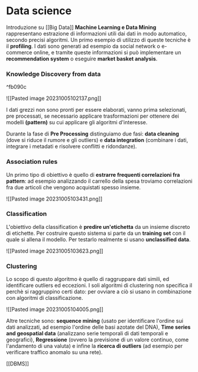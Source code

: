 # Data science

Introduzione su [[Big Data]]
**Machine Learning e Data Mining** rappresentano estrazione di informazioni utili dai dati in modo automatico, secondo precisi algoritmi.
Un primo esempio di utilizzo di queste tecniche è il **profiling**.
I dati sono generati ad esempio da social network o e-commerce online, e tramite queste informazioni si può implementare un **recommendation system** o eseguire **market basket analysis**.

### Knowledge Discovery from data

^fb090c

![[Pasted image 20231005102137.png]]

I dati grezzi non sono pronti per essere elaborati, vanno prima selezionati, pre processati, se necessario applicare trasformazioni per ottenere dei modelli **(pattern)** su cui applicare gli algoritmi d'interesse.

Durante la fase di **Pre Processing** distinguiamo due fasi: **data cleaning** (dove si riduce il rumore e gli outliers) e **data integration** (combinare i dati, integrare i metadati e risolvere conflitti e ridondanze).

### Association rules

Un primo tipo di obiettivo è quello di **estrarre frequenti correlazioni fra pattern**: ad esempio analizzando il carrello della spesa troviamo correlazioni fra due articoli che vengono acquistati spesso insieme.

![[Pasted image 20231005103431.png]]

### Classification

L'obiettivo della classification è **predire un'etichetta** da un insieme discreto di etichette.
Per costruire questo sistema si parte da un **training set** con il quale si allena il modello. Per testarlo realmente si usano **unclassified data**.

![[Pasted image 20231005103623.png]]

### Clustering

Lo scopo di questo algoritmo è quello di raggruppare dati simili, ed identificare outliers ed eccezioni.
I soli algoritmi di clustering non specifica il perchè si raggruppino certi dato: per ovviare a ciò si usano in combinazione con algoritmi di classificazione.

![[Pasted image 20231005104005.png]]

Altre tecniche sono: **sequence mining** (usato per identificare l'ordine sui dati analizzati, ad esempio l'ordine delle basi azotate del DNA), **Time series and geospatial data** (analizzano serie temporali di dati temporali e geografici), **Regressione** (ovvero la previsione di un valore continuo, come l'andamento di una valuta) e infine la **ricerca di outliers** (ad esempio per verificare traffico anomalo su una rete).

[[DBMS]]